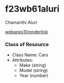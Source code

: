 # f23wb61aluri

Chamanthi Aluri

[webapps10renderlink](https://s23db61aluri.onrender.com)


### Class of Resource

- Class Name: Cars
- Attributes:
  - Make (string)
  - Model (string)
  - Year (number)
